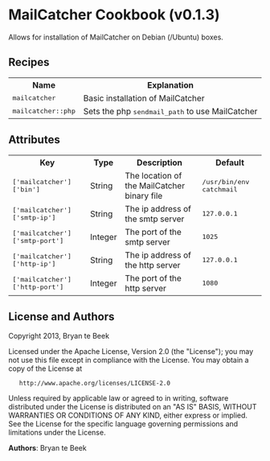 MailCatcher Cookbook (v0.1.3)
====================
Allows for installation of MailCatcher on Debian (/Ubuntu) boxes.

Recipes
----------
<table>
  <tr>
    <th>Name</th>
    <th>Explanation</th>
  </tr>
  <tr>
    <td><tt>mailcatcher</tt></td>
    <td>Basic installation of MailCatcher</td>
  </tr>
  <tr>
    <td><tt>mailcatcher::php</tt></td>
    <td>Sets the php <tt>sendmail_path</tt> to use MailCatcher</td>
  </tr>
</table>

Attributes
----------
<table>
  <tr>
    <th>Key</th>
    <th>Type</th>
    <th>Description</th>
    <th>Default</th>
  </tr>
  <tr>
    <td><tt>['mailcatcher']['bin']</tt></td>
    <td>String</td>
    <td>The location of the MailCatcher binary file</td>
    <td><tt>/usr/bin/env catchmail</tt></td>
  </tr>
  <tr>
    <td><tt>['mailcatcher']['smtp-ip']</tt></td>
    <td>String</td>
    <td>The ip address of the smtp server</td>
    <td><tt>127.0.0.1</tt></td>
  </tr>
  <tr>
    <td><tt>['mailcatcher']['smtp-port']</tt></td>
    <td>Integer</td>
    <td>The port of the smtp server</td>
    <td><tt>1025</tt></td>
  </tr>
  <tr>
    <td><tt>['mailcatcher']['http-ip']</tt></td>
    <td>String</td>
    <td>The ip address of the http server</td>
    <td><tt>127.0.0.1</tt></td>
  </tr>
  <tr>
    <td><tt>['mailcatcher']['http-port']</tt></td>
    <td>Integer</td>
    <td>The port of the http server</td>
    <td><tt>1080</tt></td>
  </tr>
</table>

License and Authors
-------------------
Copyright 2013, Bryan te Beek

Licensed under the Apache License, Version 2.0 (the "License"); you may not use this file except in compliance with the License. You may obtain a copy of the License at

       http://www.apache.org/licenses/LICENSE-2.0

Unless required by applicable law or agreed to in writing, software distributed under the License is distributed on an "AS IS" BASIS, WITHOUT WARRANTIES OR CONDITIONS OF ANY KIND, either express or implied.
See the License for the specific language governing permissions and limitations under the License.

**Authors**: Bryan te Beek
